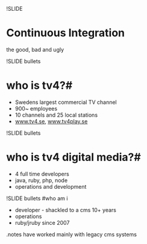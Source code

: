 !SLIDE 
# Continuous Integration #
the good, bad and ugly 

!SLIDE bullets 
# who is tv4?#
* Swedens largest commercial TV channel
* 900~ employees
* 10 channels and 25 local stations
* www.tv4.se, www.tv4play.se

!SLIDE bullets 
# who is tv4 digital media?#
* 4 full time developers
* java, ruby, php, node
* operations and development

!SLIDE bullets 
#who am i
* developer - shackled to a cms 10+ years
* operations
* ruby/jruby since 2007

.notes have worked mainly with legacy cms systems

